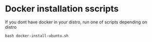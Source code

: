 # Docker installation sscripts

If you dont have docker in your distro, run one of scripts depending on distro

```
bash docker-install-ubuntu.sh
```
